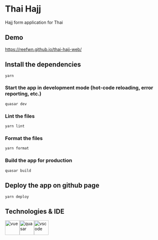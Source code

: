 # Thai Hajj

Hajj form application for Thai

## Demo

https://reefwn.github.io/thai-hajj-web/

## Install the dependencies

```
yarn
```

### Start the app in development mode (hot-code reloading, error reporting, etc.)

```
quasar dev
```

### Lint the files

```
yarn lint
```

### Format the files

```
yarn format
```

### Build the app for production

```
quasar build
```

## Deploy the app on github page

```
yarn deploy
```

## Technologies & IDE

<div>
    <img style="float: left" src="https://upload.wikimedia.org/wikipedia/commons/thumb/9/95/Vue.js_Logo_2.svg/220px-Vue.js_Logo_2.svg.png" height="48" alt="vue">
    <img style="float: left" src="https://cdn.quasar.dev/logo/svg/quasar-logo.svg" height="48" alt="quasar"> &nbsp;
    <img style="float: left" src="https://code.visualstudio.com/assets/updates/1_35/logo-stable.png" height="48" alt="vscode">
</div>
